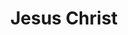 ---
pid: MP84
title: Jesus Christ
location_transcription: Broad Oregon
zipcode: '19148'
outside_phl: 
neighborhood: Whitman,Pennsport,South Philadelphia
age: '48'
age_range: 40-49
instagram: 
image_file_name: MP_84.jpg
proposal_transcription: 
topic: Religion
topic_summary: '0'
type: Other No Form
keywords_other: 
credit: Mike P.
image_labels: A cross
twitter: 
facebook: 
permalink: "/monuments/mp84/"
layout: item-page
---